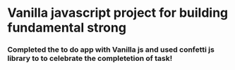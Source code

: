 # Vanilla javascript project for building fundamental strong
### Completed the to do app with Vanilla js and used confetti js library to to celebrate the completetion of task!
